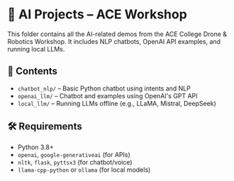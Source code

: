 # 🤖 AI Projects – ACE Workshop

This folder contains all the AI-related demos from the ACE College Drone & Robotics Workshop. It includes NLP chatbots, OpenAI API examples, and running local LLMs.

## 📁 Contents

- `chatbot_nlp/` – Basic Python chatbot using intents and NLP
- `openai_llm/` – Chatbot and examples using OpenAI's GPT API
- `local_llm/` – Running LLMs offline (e.g., LLaMA, Mistral, DeepSeek)

## 🛠️ Requirements

- Python 3.8+
- `openai`, `google-generativeai` (for APIs)
- `nltk`, `flask`, `pyttsx3` (for chatbot/voice)
- `llama-cpp-python` or `ollama` (for local models)
